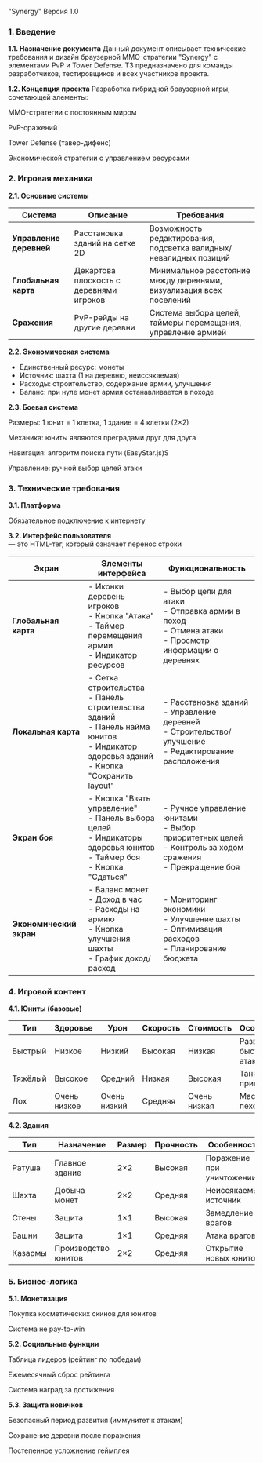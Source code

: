 "Synergy"
Версия 1.0
### 1. Введение
**1.1. Назначение документа**
Данный документ описывает технические требования и дизайн браузерной MMO-стратегии "Synergy" с элементами PvP и Tower Defense. ТЗ предназначено для команды разработчиков, тестировщиков и всех участников проекта.

**1.2. Концепция проекта**
Разработка гибридной браузерной игры, сочетающей элементы:

MMO-стратегии с постоянным миром

PvP-сражений

Tower Defense (тавер-дифенс)

Экономической стратегии с управлением ресурсами

### 2. Игровая механика

**2.1. Основные системы**

|         Система         |               Описание                  |                            Требования                               |
|-------------------------|-----------------------------------------|---------------------------------------------------------------------|
| **Управление деревней** | Расстановка зданий на сетке 2D          | Возможность редактирования, подсветка валидных/невалидных позиций   |
| **Глобальная карта**    | Декартова плоскость с деревнями игроков | Минимальное расстояние между деревнями, визуализация всех поселений |
| **Сражения**            | PvP-рейды на другие деревни             | Система выбора целей, таймеры перемещения, управление армией        |

**2.2. Экономическая система**
- Единственный ресурс: монеты
- Источник: шахта (1 на деревню, неиссякаемая)
- Расходы: строительство, содержание армии, улучшения
- Баланс: при нуле монет армия останавливается в походе

**2.3. Боевая система**

Размеры: 1 юнит = 1 клетка, 1 здание = 4 клетки (2×2)

Механика: юниты являются преградами друг для друга

Навигация: алгоритм поиска пути (EasyStar.js)S

Управление: ручной выбор целей атаки

### 3. Технические требования
**3.1. Платформа**

Обязательное подключение к интернету

**3.2. Интерфейс пользователя**
<br> — это HTML-тег, который означает перенос строки

| Экран | Элементы интерфейса | Функциональность |
|-------|---------------------|------------------|
| **Глобальная карта** | - Иконки деревень игроков<br>- Кнопка "Атака"<br>- Таймер перемещения армии<br>- Индикатор ресурсов | - Выбор цели для атаки<br>- Отправка армии в поход<br>- Отмена атаки<br>- Просмотр информации о деревнях |
| **Локальная карта** | - Сетка строительства<br>- Панель строительства зданий<br>- Панель найма юнитов<br>- Индикатор здоровья зданий<br>- Кнопка "Сохранить layout" | - Расстановка зданий<br>- Управление деревней<br>- Строительство/улучшение<br>- Редактирование расположения |
| **Экран боя** | - Кнопка "Взять управление"<br>- Панель выбора целей<br>- Индикаторы здоровья юнитов<br>- Таймер боя<br>- Кнопка "Сдаться" | - Ручное управление юнитами<br>- Выбор приоритетных целей<br>- Контроль за ходом сражения<br>- Прекращение боя |
| **Экономический экран** | - Баланс монет<br>- Доход в час <br> - Расходы на армию<br>- Кнопка улучшения шахты<br>- График доход/расход | - Мониторинг экономики<br>- Улучшение шахты<br>- Оптимизация расходов<br>-  Планирование бюджета |

### 4. Игровой контент
**4.1. Юниты (базовые)**

|   Тип   |   Здоровье   |      Урон    | Скорость |   Стоимость  |       Особенности       |
|---------|--------------|--------------|----------|--------------|-------------------------|
| Быстрый | Низкое       | Низкий       | Высокая  | Низкая       | Разведка, быстрые атаки |
| Тяжёлый | Высокое      | Средний      | Низкая   | Высокая      | Танк, прикрытие         |
| Лох     | Очень низкое | Очень низкий | Средняя  | Очень низкая | Массовая пехота         |

**4.2. Здания**

|   Тип   | Назначение          | Размер | Прочность |        Особенности        |
|---------|---------------------|--------|-----------|---------------------------|
| Ратуша  | Главное здание      |   2×2  | Высокая   | Поражение при уничтожении |
| Шахта   | Добыча монет        |   2×2  | Средняя   | Неиссякаемый источник     |
| Стены   | Защита              |   1×1  | Высокая   | Замедление врагов         |
| Башни   | Защита              |   1×1  | Средняя   | Атака врагов              |
| Казармы | Производство юнитов |   2×2  | Средняя   | Открытие новых юнитов     |

### 5. Бизнес-логика
**5.1. Монетизация**

Покупка косметических скинов для юнитов

Система не pay-to-win

**5.2. Социальные функции**

Таблица лидеров (рейтинг по победам)

Ежемесячный сброс рейтинга

Система наград за достижения

**5.3. Защита новичков**

Безопасный период развития (иммунитет к атакам)

Сохранение деревни после поражения

Постепенное усложнение геймплея


